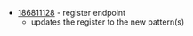 - [186811128](https://www.pivotaltracker.com/story/show/186811128) - register endpoint
  - updates the register to the new pattern(s)

